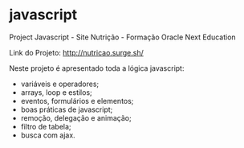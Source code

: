 # javascript

Project Javascript - Site Nutrição - Formação Oracle Next Education

Link do Projeto: http://nutricao.surge.sh/

Neste projeto é apresentado toda a lógica javascript:

* variáveis e operadores;
* arrays, loop e estilos;
* eventos, formulários e elementos;
* boas práticas de javascript;
* remoção, delegação e animação;
* filtro de tabela;
* busca com ajax.
